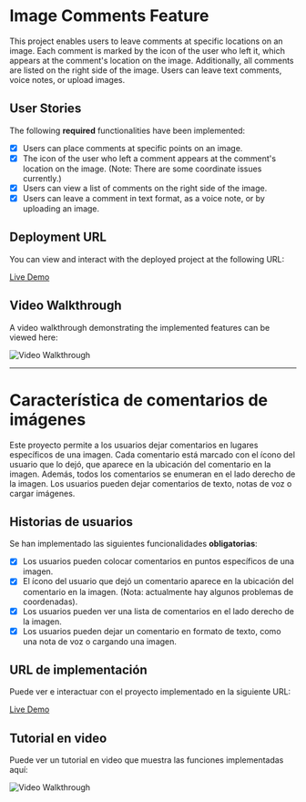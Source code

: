# Image Comments Feature

This project enables users to leave comments at specific locations on an image. Each comment is marked by the icon of the user who left it, which appears at the comment's location on the image. Additionally, all comments are listed on the right side of the image. Users can leave text comments, voice notes, or upload images.

## User Stories

The following **required** functionalities have been implemented:

- [X] Users can place comments at specific points on an image.
- [X] The icon of the user who left a comment appears at the comment's location on the image. (Note: There are some coordinate issues currently.)
- [X] Users can view a list of comments on the right side of the image.
- [X] Users can leave a comment in text format, as a voice note, or by uploading an image.

## Deployment URL

You can view and interact with the deployed project at the following URL:

[Live Demo](https://superb-yeot-f6eae5.netlify.app/)

## Video Walkthrough

A video walkthrough demonstrating the implemented features can be viewed here:

![Video Walkthrough](https://www.loom.com/share/56082896e4ac4dc181638ef259b9fc4d?sid=49f74349-a435-43b9-b1b3-9a53269ce4bc)


-------------------------
# Característica de comentarios de imágenes

Este proyecto permite a los usuarios dejar comentarios en lugares específicos de una imagen. Cada comentario está marcado con el ícono del usuario que lo dejó, que aparece en la ubicación del comentario en la imagen. Además, todos los comentarios se enumeran en el lado derecho de la imagen. Los usuarios pueden dejar comentarios de texto, notas de voz o cargar imágenes.

## Historias de usuarios

Se han implementado las siguientes funcionalidades **obligatorias**:

- [X] Los usuarios pueden colocar comentarios en puntos específicos de una imagen.
- [X] El ícono del usuario que dejó un comentario aparece en la ubicación del comentario en la imagen. (Nota: actualmente hay algunos problemas de coordenadas).
- [X] Los usuarios pueden ver una lista de comentarios en el lado derecho de la imagen.
- [X] Los usuarios pueden dejar un comentario en formato de texto, como una nota de voz o cargando una imagen.

## URL de implementación

Puede ver e interactuar con el proyecto implementado en la siguiente URL:

[Live Demo](https://superb-yeot-f6eae5.netlify.app/)

## Tutorial en video

Puede ver un tutorial en video que muestra las funciones implementadas aquí:

![Video Walkthrough]([URL-to-your-video.gif](https://www.loom.com/share/56082896e4ac4dc181638ef259b9fc4d?sid=49f74349-a435-43b9-b1b3-9a53269ce4bc))
